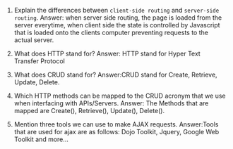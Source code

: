 1. Explain the differences between `client-side routing` and `server-side routing`.
Answer: when server side routing, the page is loaded from the server everytime, when client side the state is controlled by Javascript that is loaded onto the clients computer preventing requests to the actual server.

2. What does HTTP stand for? 
Answer: HTTP stand for Hyper Text Transfer Protocol

3. What does CRUD stand for?
Answer:CRUD stand for Create, Retrieve, Update, Delete.

4. Which HTTP methods can be mapped to the CRUD acronym that we use when interfacing with APIs/Servers.
Answer: The Methods that are mapped are Create(), Retrieve(), Update(), Delete().

5. Mention three tools we can use to make AJAX requests.
Answer:Tools that are used for ajax are as follows: Dojo Toolkit, Jquery, Google Web Toolkit and more...